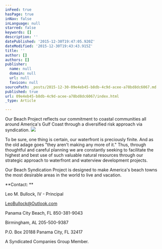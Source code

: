 ```yaml
---
inFeed: true
hasPage: true
inNav: false
inLanguage: null
starred: false
keywords: []
description: ''
datePublished: '2015-12-30T19:47:05.920Z'
dateModified: '2015-12-30T19:43:43.915Z'
title: ''
author: []
authors: []
publisher:
  name: null
  domain: null
  url: null
  favicon: null
sourcePath: _posts/2015-12-30-09e4eb45-b8db-4c9d-acee-a78bd8dc6067.md
published: true
url: 09e4eb45-b8db-4c9d-acee-a78bd8dc6067/index.html
_type: Article

---
```

Our Beach Project reflects our commitment to coastal communities all around America's Gulf Coast through a diversified risk approach via syndication.
![](https://the-grid-user-content.s3-us-west-2.amazonaws.com/7dd4cab7-cb67-4767-838e-674e86601640.jpg)

To be sure, one thing is certain, our waterfront is preciously finite.  And as the old adage goes "they aren't making any more of it."  Thus, through thoughtful and careful planning we are constantly seeking to facilitate the highest and best use of such valuable natural resources through our strategic approach to waterfront and waterview development projects.

Our Beach Syndication Project is designed to make America's beach towns the most desirable areas in the world to live and vacation.

**Contact: **

Leo M. Bullock, IV - Principal

[LeoBullock@Outlook.com][0]

Panama City Beach, FL 850-381-9043

Birmingham, AL 205-500-9387

P.O. Box 20188 Panama City, FL  32417

A Syndicated Companies Group Member.

[0]: LeoBullock@Outlook.com